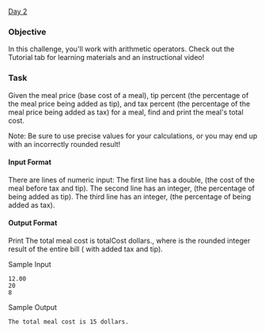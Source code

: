 [Day 2](https://www.hackerrank.com/challenges/30-operators/problem)
### Objective 
In this challenge, you'll work with arithmetic operators. Check out the Tutorial tab for learning materials and an instructional video!

### Task 
Given the meal price (base cost of a meal), tip percent (the percentage of the meal price being added as tip), and tax percent (the percentage of the meal price being added as tax) for a meal, find and print the meal's total cost.

Note: Be sure to use precise values for your calculations, or you may end up with an incorrectly rounded result!

#### Input Format

There are  lines of numeric input: 
The first line has a double,  (the cost of the meal before tax and tip). 
The second line has an integer,  (the percentage of  being added as tip). 
The third line has an integer,  (the percentage of  being added as tax).

#### Output Format

Print The total meal cost is totalCost dollars., where  is the rounded integer result of the entire bill ( with added tax and tip).

Sample Input

```
12.00
20
8
```

Sample Output

```
The total meal cost is 15 dollars.
```
